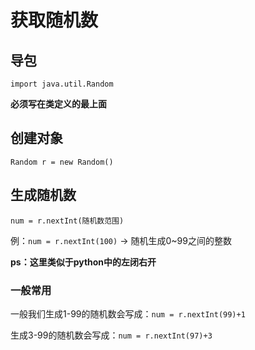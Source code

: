 # 获取随机数

## 导包

`import java.util.Random`

**必须写在类定义的最上面**

## 创建对象

`Random r = new Random()`

## 生成随机数

`num = r.nextInt(随机数范围)`

例：`num = r.nextInt(100)` -> 随机生成0~99之间的整数

**ps：这里类似于python中的左闭右开**

### 一般常用

一般我们生成1-99的随机数会写成：`num = r.nextInt(99)+1`

生成3-99的随机数会写成：`num = r.nextInt(97)+3`
